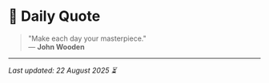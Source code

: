 # 📜 Daily Quote

> "Make each day your masterpiece."  
> — **John Wooden**

---

_Last updated: 22 August 2025 ⏳_
